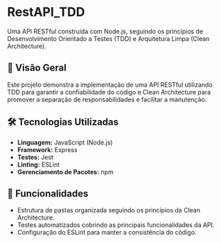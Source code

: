 # RestAPI_TDD

Uma API RESTful construída com Node.js, seguindo os princípios de Desenvolvimento Orientado a Testes (TDD) e Arquitetura Limpa (Clean Architecture).

## 📖 Visão Geral

Este projeto demonstra a implementação de uma API RESTful utilizando TDD para garantir a confiabilidade do código e Clean Architecture para promover a separação de responsabilidades e facilitar a manutenção.

## 🛠️ Tecnologias Utilizadas

- **Linguagem:** JavaScript (Node.js)
- **Framework:** Express
- **Testes:** Jest
- **Linting:** ESLint
- **Gerenciamento de Pacotes:** npm

## 🚀 Funcionalidades

- Estrutura de pastas organizada seguindo os princípios da Clean Architecture.
- Testes automatizados cobrindo as principais funcionalidades da API.
- Configuração do ESLint para manter a consistência do código.



